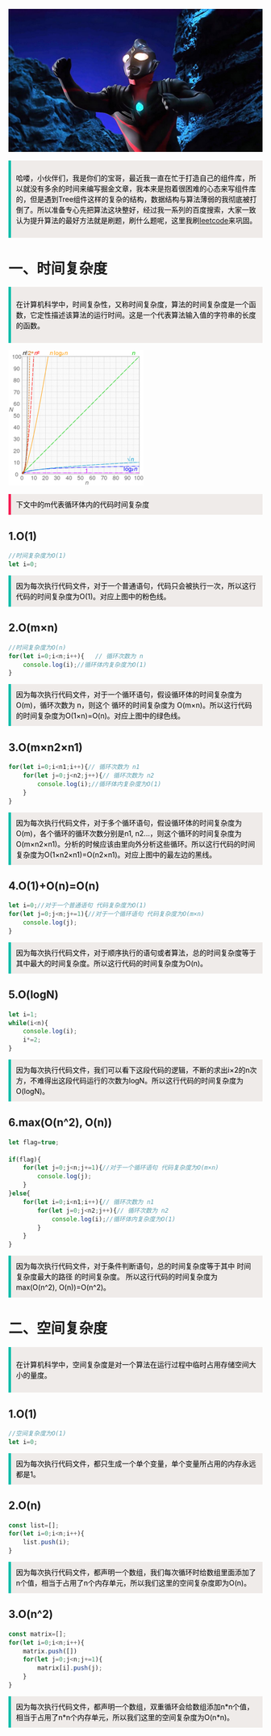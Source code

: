 

![哈哈](./dijia.jpeg)

<blockquote style='padding: 10px; font-size: 1em; margin: 1em 0px; color: rgb(0, 0, 0); border-left: 5px solid rgba(0,189,170,1); background: rgb(239, 235, 233);line-height:1.5;'>

哈喽，小伙伴们，我是你们的宝哥，最近我一直在忙于打造自己的组件库，所以就没有多余的时间来编写掘金文章，我本来是抱着很困难的心态来写组件库的，但是遇到Tree组件这样的复杂的结构，数据结构与算法薄弱的我彻底被打倒了。所以准备专心先把算法这块整好，经过我一系列的百度搜索，大家一致认为提升算法的最好方法就是刷题，刷什么题呢，这里我刷<a href="https://leetcode-cn.com/problemset/all/">leetcode</a>来巩固。
    
</blockquote>


# 一、时间复杂度

<blockquote style='padding: 10px; font-size: 1em; margin: 1em 0px; color: rgb(0, 0, 0); border-left: 5px solid rgba(0,189,170,1); background: rgb(239, 235, 233);line-height:1.5;'>

在计算机科学中，时间复杂性，又称时间复杂度，算法的时间复杂度是一个函数，它定性描述该算法的运行时间。这是一个代表算法输入值的字符串的长度的函数。
    
</blockquote>

![哈哈](./time.jpg) 

<blockquote style='padding: 10px; font-size: 1em; margin: 1em 0px; color: rgb(0, 0, 0); border-left: 5px solid rgba(247, 31, 85,1); background: rgb(239, 235, 233);line-height:1.5;'>
下文中的m代表循环体内的代码时间复杂度
</blockquote>

## 1.O(1)

```js
//时间复杂度为O(1)
let i=0;
```

<blockquote style='padding: 10px; font-size: 1em; margin: 1em 0px; color: rgb(0, 0, 0); border-left: 5px solid rgba(0,189,170,1); background: rgb(239, 235, 233);line-height:1.5;'>
因为每次执行代码文件，对于一个普通语句，代码只会被执行一次，所以这行代码的时间复杂度为O(1)。对应上图中的粉色线。
</blockquote>

## 2.O(m×n)


```js
//时间复杂度为O(n)
for(let i=0;i<n;i++){   // 循环次数为 n
    console.log(i);//循环体内复杂度为O(1)
}
```

<blockquote style='padding: 10px; font-size: 1em; margin: 1em 0px; color: rgb(0, 0, 0); border-left: 5px solid rgba(0,189,170,1); background: rgb(239, 235, 233);line-height:1.5;'>
因为每次执行代码文件，对于一个循环语句，假设循环体的时间复杂度为 O(m)，循环次数为 n，则这个
循环的时间复杂度为 O(m×n)。所以这行代码的时间复杂度为O(1×n)=O(n)。对应上图中的绿色线。
</blockquote>

## 3.O(m×n2×n1)

```js
for(let i=0;i<n1;i++){// 循环次数为 n1
    for(let j=0;j<n2;j++){// 循环次数为 n2
        console.log(i);//循环体内复杂度为O(1)
    }
}
```
<blockquote style='padding: 10px; font-size: 1em; margin: 1em 0px; color: rgb(0, 0, 0); border-left: 5px solid rgba(0,189,170,1); background: rgb(239, 235, 233);line-height:1.5;'>
因为每次执行代码文件，对于多个循环语句，假设循环体的时间复杂度为 O(m)，各个循环的循环次数分别是n1, n2...，则这个循环的时间复杂度为 O(m×n2×n1)。分析的时候应该由里向外分析这些循环。所以这行代码的时间复杂度为O(1×n2×n1)=O(n2×n1)。对应上图中的最左边的黑线。
</blockquote>

## 4.O(1)+O(n)=O(n)

```js
let i=0;//对于一个普通语句 代码复杂度为O(1)
for(let j=0;j<n;j+=1){//对于一个循环语句 代码复杂度为O(m×n)
    console.log(j);
}
```
<blockquote style='padding: 10px; font-size: 1em; margin: 1em 0px; color: rgb(0, 0, 0); border-left: 5px solid rgba(0,189,170,1); background: rgb(239, 235, 233);line-height:1.5;'>
因为每次执行代码文件，对于顺序执行的语句或者算法，总的时间复杂度等于其中最大的时间复杂度。所以这行代码的时间复杂度为O(n)。
</blockquote>

## 5.O(logN)

```js
let i=1;
while(i<n){
    console.log(i);
    i*=2;
}
```

<blockquote style='padding: 10px; font-size: 1em; margin: 1em 0px; color: rgb(0, 0, 0); border-left: 5px solid rgba(0,189,170,1); background: rgb(239, 235, 233);line-height:1.5;'>
因为每次执行代码文件，我们可以看下这段代码的逻辑，不断的求出i×2的n次方，不难得出这段代码运行的次数为logN。所以这行代码的时间复杂度为O(logN)。
</blockquote>

## 6.max(O(n^2), O(n))

```js
let flag=true;

if(flag){
    for(let j=0;j<n;j+=1){//对于一个循环语句 代码复杂度为O(m×n)
        console.log(j);
    }
}else{
    for(let i=0;i<n1;i++){// 循环次数为 n1
        for(let j=0;j<n2;j++){// 循环次数为 n2
            console.log(i);//循环体内复杂度为O(1)
        }
    }
}

``` 
<blockquote style='padding: 10px; font-size: 1em; margin: 1em 0px; color: rgb(0, 0, 0); border-left: 5px solid rgba(0,189,170,1); background: rgb(239, 235, 233);line-height:1.5;'>
因为每次执行代码文件，对于条件判断语句，总的时间复杂度等于其中 时间复杂度最大的路径 的时间复杂度。 所以这行代码的时间复杂度为max(O(n^2), O(n))=O(n^2)。
</blockquote>

# 二、空间复杂度


<blockquote style='padding: 10px; font-size: 1em; margin: 1em 0px; color: rgb(0, 0, 0); border-left: 5px solid rgba(0,189,170,1); background: rgb(239, 235, 233);line-height:1.5;'>

在计算机科学中，空间复杂度是对一个算法在运行过程中临时占用存储空间大小的量度。
    
</blockquote>

## 1.O(1)


```js
//空间复杂度为O(1)
let i=0;
```

<blockquote style='padding: 10px; font-size: 1em; margin: 1em 0px; color: rgb(0, 0, 0); border-left: 5px solid rgba(0,189,170,1); background: rgb(239, 235, 233);line-height:1.5;'>
因为每次执行代码文件，都只生成一个单个变量，单个变量所占用的内存永远都是1。
</blockquote>

## 2.O(n)

```js
const list=[];
for(let i=0;i<n;i++){
    list.push(i);
}
```

<blockquote style='padding: 10px; font-size: 1em; margin: 1em 0px; color: rgb(0, 0, 0); border-left: 5px solid rgba(0,189,170,1); background: rgb(239, 235, 233);line-height:1.5;'>
因为每次执行代码文件，都声明一个数组，我们每次循环时给数组里面添加了n个值，相当于占用了n个内存单元，所以我们这里的空间复杂度即为O(n)。
</blockquote>

## 3.O(n^2)

```js
const matrix=[];
for(let i=0;i<n;i++){
    matrix.push([])
    for(let j=0;j<n;j+=1){
        matrix[i].push(j);
    }
}
```

<blockquote style='padding: 10px; font-size: 1em; margin: 1em 0px; color: rgb(0, 0, 0); border-left: 5px solid rgba(0,189,170,1); background: rgb(239, 235, 233);line-height:1.5;'>
因为每次执行代码文件，都声明一个数组，双重循环会给数组添加n*n个值，相当于占用了n*n个内存单元，所以我们这里的空间复杂度为O(n*n)。
</blockquote>